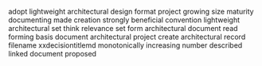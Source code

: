 adopt lightweight architectural design format project growing size maturity documenting made creation strongly beneficial convention lightweight architectural set think relevance set form architectural document read forming basis document architectural project create architectural record filename xxdecisiontitlemd monotonically increasing number described linked document proposed